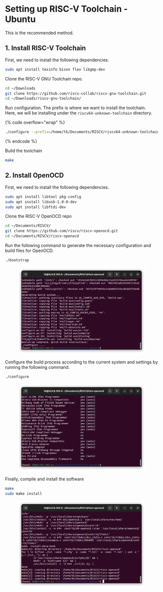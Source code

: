 # Setting up RISC-V Toolchain - Ubuntu

This is the recommended method.

## 1. Install RISC-V Toolchain

First, we need to install the following dependencies.

```bash
sudo apt install texinfo bison flex libgmp-dev
```

Clone the RISC-V GNU Toolchain repo.

```bash
cd ~/Downloads
git clone https://github.com/riscv-collab/riscv-gnu-toolchain.git
cd ~/Downloads/riscv-gnu-toolchain/
```

Run configuration. The prefix is where we want to install the toolchain. Here, we will be installing under the `riscv64-unknown-toolchain` directory.

{% code overflow="wrap" %}
```bash
./configure --prefix=/home/tk/Documents/RISCV/riscv64-unknown-toolchain/ --with-multilib-generator="rv32i-ilp32--;rv32im-ilp32--;rv32ima-ilp32--;rv32imac-ilp32--;rv32imafc-ilp32f--;rv64i-lp64--;rv64im-lp64--;rv64ima-lp64--;rv64imac-lp64--;rv64imaf-lp64f--;rv64imafd-lp64d--;rv64imafdc-lp64d--"
```
{% endcode %}

Build the toolchain

```bash
make
```

## 2. Install OpenOCD

First, we need to install the following dependencies.

```bash
sudo apt install libtool pkg-config
sudo apt install libusb-1.0-0-dev
sudo apt install libftdi-dev
```

Clone the RISC-V OpenOCD repo

```bash
cd ~/Documents/RISCV/
git clone https://github.com/riscv/riscv-openocd.git
cd ~/Documents/RISCV/riscv-openocd
```



Run the following command to generate the necessary configuration and build files for OpenOCD.

```bash
./bootstrap
```

<figure><img src="../../.gitbook/assets/image (170).png" alt=""><figcaption></figcaption></figure>

Configure the build process according to the current system and settings by running the following command.

```bash
./configure
```

<figure><img src="../../.gitbook/assets/image.png" alt=""><figcaption></figcaption></figure>



Finally, compile and install the software

```bash
make
sudo make install
```

<figure><img src="../../.gitbook/assets/image (172).png" alt=""><figcaption></figcaption></figure>



